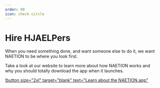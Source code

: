 ```yaml
---
order: 90
icon: check-circle
---
```


# Hire HJAELPers

When you need something done, and want someone else to do it, we want NAETION to be where you look first.

Take a look at our website to learn more about how NAETION works and why you should totally download the app when it launches.

[!button size="2xl" target="blank" text="Learn about the NAETION app"](https://www.naetion.xyz/)